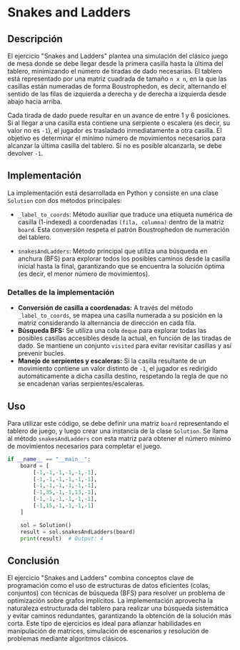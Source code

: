 # Snakes and Ladders

## Descripción

El ejercicio "Snakes and Ladders" plantea una simulación del clásico juego de mesa donde se debe llegar desde la primera casilla hasta la última del tablero, minimizando el número de tiradas de dado necesarias. El tablero está representado por una matriz cuadrada de tamaño `n x n`, en la que las casillas están numeradas de forma Boustrophedon, es decir, alternando el sentido de las filas de izquierda a derecha y de derecha a izquierda desde abajo hacia arriba.

Cada tirada de dado puede resultar en un avance de entre 1 y 6 posiciones. Si al llegar a una casilla esta contiene una serpiente o escalera (es decir, su valor no es `-1`), el jugador es trasladado inmediatamente a otra casilla. El objetivo es determinar el mínimo número de movimientos necesarios para alcanzar la última casilla del tablero. Si no es posible alcanzarla, se debe devolver `-1`.

## Implementación

La implementación está desarrollada en Python y consiste en una clase `Solution` con dos métodos principales:

- `_label_to_coords`: Método auxiliar que traduce una etiqueta numérica de casilla (1-indexed) a coordenadas `(fila, columna)` dentro de la matriz `board`. Esta conversión respeta el patrón Boustrophedon de numeración del tablero.
  
- `snakesAndLadders`: Método principal que utiliza una búsqueda en anchura (BFS) para explorar todos los posibles caminos desde la casilla inicial hasta la final, garantizando que se encuentra la solución óptima (es decir, el menor número de movimientos).

### Detalles de la implementación

- **Conversión de casilla a coordenadas:** A través del método `_label_to_coords`, se mapea una casilla numerada a su posición en la matriz considerando la alternancia de dirección en cada fila.
- **Búsqueda BFS:** Se utiliza una cola `deque` para explorar todas las posibles casillas accesibles desde la actual, en función de las tiradas de dado. Se mantiene un conjunto `visited` para evitar revisitar casillas y así prevenir bucles.
- **Manejo de serpientes y escaleras:** Si la casilla resultante de un movimiento contiene un valor distinto de `-1`, el jugador es redirigido automáticamente a dicha casilla destino, respetando la regla de que no se encadenan varias serpientes/escaleras.

## Uso

Para utilizar este código, se debe definir una matriz `board` representando el tablero de juego, y luego crear una instancia de la clase `Solution`. Se llama al método `snakesAndLadders` con esta matriz para obtener el número mínimo de movimientos necesarios para completar el juego.

```python
if __name__ == "__main__":
    board = [
        [-1,-1,-1,-1,-1,-1],
        [-1,-1,-1,-1,-1,-1],
        [-1,-1,-1,-1,-1,-1],
        [-1,35,-1,-1,13,-1],
        [-1,-1,-1,-1,-1,-1],
        [-1,15,-1,-1,-1,-1]
    ]

    sol = Solution()
    result = sol.snakesAndLadders(board)
    print(result)  # Output: 4
```

## Conclusión

El ejercicio "Snakes and Ladders" combina conceptos clave de programación como el uso de estructuras de datos eficientes (colas, conjuntos) con técnicas de búsqueda (BFS) para resolver un problema de optimización sobre grafos implícitos. La implementación aprovecha la naturaleza estructurada del tablero para realizar una búsqueda sistemática y evitar caminos redundantes, garantizando la obtención de la solución más corta. Este tipo de ejercicios es ideal para afianzar habilidades en manipulación de matrices, simulación de escenarios y resolución de problemas mediante algoritmos clásicos.
